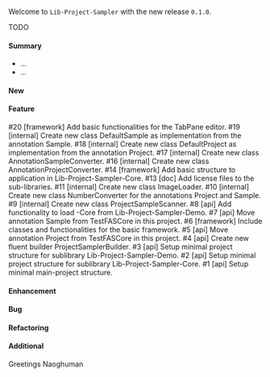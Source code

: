 Welcome to `Lib-Project-Sampler` with the new release `0.1.0`.

TODO



#### Summary
* ...
* ...



#### New



#### Feature
#20 [framework] Add basic functionalities for the TabPane editor.
#19 [internal] Create new class DefaultSample as implementation from the annotation Sample.
#18 [internal] Create new class DefaultProject as implementation from the annotation Project.
#17 [internal] Create new class AnnotationSampleConverter.
#16 [internal] Create new class AnnotationProjectConverter.
#14 [framework] Add basic structure to application in Lib-Project-Sampler-Core.
#13 [doc] Add license files to the sub-libraries.
#11 [internal] Create new class ImageLoader.
#10 [internal] Create new class NumberConverter for the annotations Project and Sample.
#9 [internal] Create new class ProjectSampleScanner.
#8 [api] Add functionality to load -Core from Lib-Project-Sampler-Demo.
#7 [api] Move annotation Sample from TestFASCore in this project.
#6 [framework] Include classes and functionalities for the basic framework.
#5 [api] Move annotation Project from TestFASCore in this project.
#4 [api] Create new fluent builder ProjectSamplerBuilder.
#3 [api] Setup minimal project structure for sublibrary Lib-Project-Sampler-Demo.
#2 [api] Setup minimal project structure for sublibrary Lib-Project-Sampler-Core.
#1 [api] Setup minimal main-project structure.



#### Enhancement



#### Bug



#### Refactoring



#### Additional



Greetings
Naoghuman



[//]: # (Issues which will be integrated in this release)



[//]: # (Links)
[Apache Log4j 2]:https://logging.apache.org/log4j/2.0/index.html
[JavaFX]:http://docs.oracle.com/javase/8/javase-clienttechnologies.htm
[Maven]:http://maven.apache.org/


